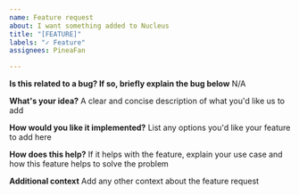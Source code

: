 ```yaml
---
name: Feature request
about: I want something added to Nucleus
title: "[FEATURE]"
labels: "✓ Feature"
assignees: PineaFan

---
```


**Is this related to a bug? If so, briefly explain the bug below**
N/A

**What's your idea?**
A clear and concise description of what you'd like us to add

**How would you like it implemented?**
List any options you'd like your feature to add here

**How does this help?**
If it helps with the feature, explain your use case and how this feature helps to solve the problem

**Additional context**
Add any other context about the feature request
